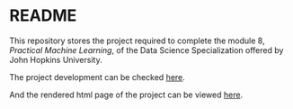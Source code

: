 # README

This repository stores the project required to complete the module 8, *Practical Machine Learning*,  of the Data Science Specialization offered by John Hopkins University.  

The project development can be checked [here](./project-assignment/project.Rmd).  

And the rendered html page of the project can be viewed [here](https://tldrafael.github.io/coursera-practical-machine-learning/project-assignment/project.html).  